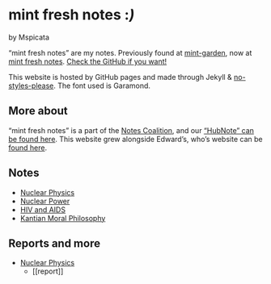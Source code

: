 # mint fresh notes :*)*
by Mspicata

“mint fresh notes” are my notes. Previously found at [mint-garden](https://mint-garden.netlify.app/), now at [mint fresh notes](https://spicata.github.io/mint-fresh-notes/). [Check the GitHub if you want!](https://github.com/spicata/mint-fresh-notes)

This website is hosted by GitHub pages and made through Jekyll & [no-styles-please](https://riggraz.dev/no-style-please/). The font used is Garamond.

## More about

“mint fresh notes” is a part of the [Notes Coalition](https://github.com/notes-coalition), and our [“HubNote” can be found here](https://notes-coalition.github.io/). This website grew alongside Edward’s, who’s website can be [found here](https://eddietheed.github.io/obsidiannotes-v.2/).

## Notes

- [Nuclear Physics](pages/3%20Permanent%20Notes/4%20-%20Alpha%20Decay.md)
- [Nuclear Power](pages/3%20Permanent%20Notes/8%20-%20How%20a%20Nuclear%20Reactor%20Works.md)
- [HIV and AIDS](pages/3%20Permanent%20Notes/12,a%20-%20HIV%20and%20AIDS.md)
- [Kantian Moral Philosophy](pages/3%20Permanent%20Notes/13%20-%20Kantian.md)

## Reports and more

- [Nuclear Physics](pages/6%20Articles/Nuclear_Decay%20v2.pdf)
	- [[report]]